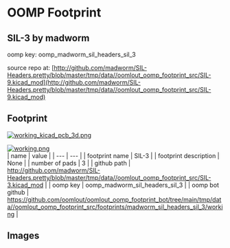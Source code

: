 # OOMP Footprint  
## SIL-3  by madworm  
  
oomp key: oomp_madworm_sil_headers_sil_3  
  
source repo at: [http://github.com/madworm/SIL-Headers.pretty/blob/master/tmp/data//oomlout_oomp_footprint_src/SIL-9.kicad_mod](http://github.com/madworm/SIL-Headers.pretty/blob/master/tmp/data//oomlout_oomp_footprint_src/SIL-9.kicad_mod)  
## Footprint  
  
[![working_kicad_pcb_3d.png](working_kicad_pcb_3d_600.png)](working_kicad_pcb_3d.png)  
  
[![working.png](working_600.png)](working.png)  
| name | value | 
| --- | --- | 
| footprint name | SIL-3 | 
| footprint description | None | 
| number of pads | 3 | 
| github path | http://github.com/madworm/SIL-Headers.pretty/blob/master/tmp/data//oomlout_oomp_footprint_src/SIL-3.kicad_mod | 
| oomp key | oomp_madworm_sil_headers_sil_3 | 
| oomp bot github | https://github.com/oomlout/oomlout_oomp_footprint_bot/tree/main/tmp/data//oomlout_oomp_footprint_src/footprints/madworm_sil_headers_sil_3/working | 
## Images  

